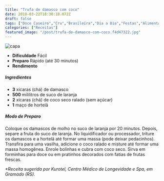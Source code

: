 ```yaml
---
title: "Trufa de damasco com coco"
date: 2018-03-22T18:30:18.072Z
draft: false
tags: ["Doce Caseiro","Cru","Brasileira","Dia a Dia","Festas","Alimentação saudável","Doces","Receitas rápidas"]
categories: ["Receitas"]
featured_image: "/post/trufa-de-damasco-com-coco.f4d47322.jpg"
---
```


![capa](/post/trufa-de-damasco-com-coco.f4d47322.jpg)

*   **Dificuldade** Fácil
*   **Preparo** Rápido (até 30 minutos)
*   **Rendimento**

##### Ingredientes

*   **3** xícaras (chá) de damasco
*   **500** mililitros de suco de laranja
*   **2** xícaras (chá) de coco seco ralado (sem açúcar)
*   **1** maço de hortelã

##### Modo de Preparo

Coloque os damascos de molho no suco de laranja por 20 minutos. Depois, separe a fruta do suco de laranja. No liquidificador ou processador, triture os damascos e a hortelã até formar uma massa (pode deixar pedacinhos). Transfira para uma vasilha, adicione o coco ralado e misture até formar uma massa homogênea. Enrole bolinhas e cubra com coco seco. Sirva em forminhas para doce ou em pratinhos decorados com fatias de frutas frescas.

_*Receita sugerida por Kurotel, Centro Médico de Longevidade e Spa, em Gramado (RS)._
